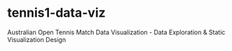 # tennis1-data-viz
Australian Open Tennis Match Data Visualization - Data Exploration &amp; Static Visualization Design
